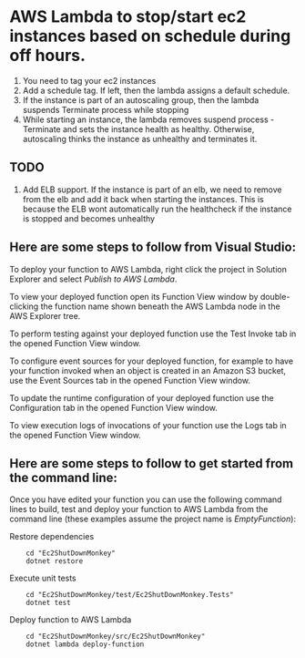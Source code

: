 # AWS Lambda to stop/start ec2 instances based on schedule during off hours.

1. You need to tag your ec2 instances
2. Add a schedule tag. If left, then the lambda assigns a default schedule.
3. If the instance is part of an autoscaling group, then the lambda suspends Terminate process while stopping
4. While starting an instance, the lambda removes suspend process - Terminate and sets the instance health as healthy. Otherwise, autoscaling thinks the instance as unhealthy and terminates it.

## TODO
1. Add ELB support. If the instance is part of an elb, we need to remove from the elb and add it back when starting the instances. This is because the ELB wont automatically run the healthcheck if the instance is stopped and becomes unhealthy

## Here are some steps to follow from Visual Studio:

To deploy your function to AWS Lambda, right click the project in Solution Explorer and select *Publish to AWS Lambda*.

To view your deployed function open its Function View window by double-clicking the function name shown beneath the AWS Lambda node in the AWS Explorer tree.

To perform testing against your deployed function use the Test Invoke tab in the opened Function View window.

To configure event sources for your deployed function, for example to have your function invoked when an object is created in an Amazon S3 bucket, use the Event Sources tab in the opened Function View window.

To update the runtime configuration of your deployed function use the Configuration tab in the opened Function View window.

To view execution logs of invocations of your function use the Logs tab in the opened Function View window.

## Here are some steps to follow to get started from the command line:

Once you have edited your function you can use the following command lines to build, test and deploy your function to AWS Lambda from the command line (these examples assume the project name is *EmptyFunction*):

Restore dependencies
```
    cd "Ec2ShutDownMonkey"
    dotnet restore
```

Execute unit tests
```
    cd "Ec2ShutDownMonkey/test/Ec2ShutDownMonkey.Tests"
    dotnet test
```

Deploy function to AWS Lambda
```
    cd "Ec2ShutDownMonkey/src/Ec2ShutDownMonkey"
    dotnet lambda deploy-function
```

